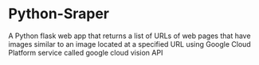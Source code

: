# Python-Sraper
A Python flask web app that returns a list of URLs of web pages that have images similar to an image located at a specified URL using Google Cloud Platform service called google cloud vision API
